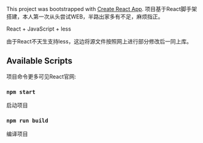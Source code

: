 This project was bootstrapped with [Create React App](https://github.com/facebook/create-react-app).
项目基于React脚手架搭建，本人第一次从头尝试WEB，半路出家多有不足，麻烦指正。

React + JavaScript + less

由于React不天生支持less，这边将源文件按照网上进行部分修改后一同上库。

## Available Scripts

项目命令更多可见React官网:

### `npm start`
启动项目

### `npm run build`
编译项目

